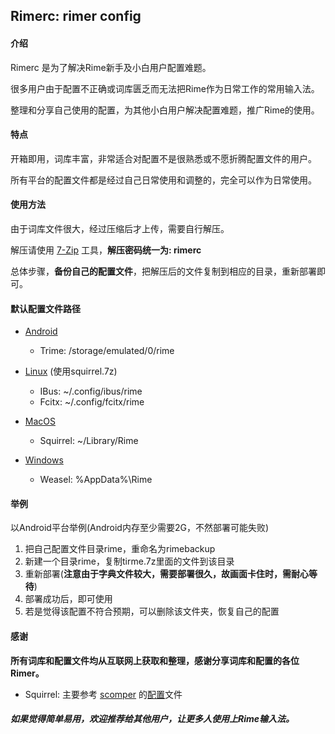 ## Rimerc: rimer config

#### 介绍

Rimerc 是为了解决Rime新手及小白用户配置难题。

很多用户由于配置不正确或词库匮乏而无法把Rime作为日常工作的常用输入法。

整理和分享自己使用的配置，为其他小白用户解决配置难题，推广Rime的使用。

#### 特点

开箱即用，词库丰富，非常适合对配置不是很熟悉或不愿折腾配置文件的用户。

所有平台的配置文件都是经过自己日常使用和调整的，完全可以作为日常使用。

#### 使用方法

由于词库文件很大，经过压缩后才上传，需要自行解压。

解压请使用 [7-Zip](https://www.7-zip.org/) 工具，**解压密码统一为: rimerc**

总体步骤，**备份自己的配置文件**，把解压后的文件复制到相应的目录，重新部署即可。

#### 默认配置文件路径

- [Android](https://github.com/osfans/trime)
  - Trime: /storage/emulated/0/rime

- [Linux](https://github.com/rime/ibus-rime) (使用squirrel.7z)

  - IBus: ~/.config/ibus/rime
  - Fcitx: ~/.config/fcitx/rime

- [MacOS](https://github.com/rime/squirrel)

  - Squirrel: ~/Library/Rime

- [Windows](https://github.com/rime/weasel)

  - Weasel: %AppData%\Rime

#### 举例

以Android平台举例(Android内存至少需要2G，不然部署可能失败)

1. 把自己配置文件目录rime，重命名为rimebackup
2. 新建一个目录rime，复制tirme.7z里面的文件到该目录
3. 重新部署(**注意由于字典文件较大，需要部署很久，故画面卡住时，需耐心等待**)
4. 部署成功后，即可使用
5. 若是觉得该配置不符合预期，可以删除该文件夹，恢复自己的配置

#### 感谢

**所有词库和配置文件均从互联网上获取和整理，感谢分享词库和配置的各位Rimer。**

- Squirrel: 主要参考 [scomper](https://github.com/scomper) 的[配置](https://github.com/scomper/Rime)文件 

##### 如果觉得简单易用，欢迎推荐给其他用户，让更多人使用上Rime输入法。
